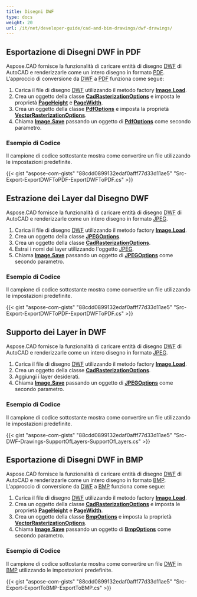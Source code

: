```yaml
---
title: Disegni DWF
type: docs
weight: 20
url: /it/net/developer-guide/cad-and-bim-drawings/dwf-drawings/
---
```


## **Esportazione di Disegni DWF in PDF**

Aspose.CAD fornisce la funzionalità di caricare entità di disegno [DWF](https://docs.fileformat.com/cad/dwf/) di AutoCAD e renderizzarle come un intero disegno in formato [PDF](https://docs.fileformat.com/pdf/). L'approccio di conversione da [DWF](https://docs.fileformat.com/cad/dwf/) a [PDF](https://docs.fileformat.com/pdf/) funziona come segue:

1. Carica il file di disegno [DWF](https://docs.fileformat.com/cad/dwf/) utilizzando il metodo factory [**Image.Load**](https://reference.aspose.com/cad/net/aspose.cad.image/load/methods/2).
2. Crea un oggetto della classe [**CadRasterizationOptions**](https://reference.aspose.com/cad/net/aspose.cad.imageoptions/cadrasterizationoptions) e imposta le proprietà [**PageHeight**](https://reference.aspose.com/cad/net/aspose.cad.imageoptions/vectorrasterizationoptions/properties/pageheight) e [**PageWidth**](https://reference.aspose.com/cad/net/aspose.cad.imageoptions/vectorrasterizationoptions/properties/pagewidth).
3. Crea un oggetto della classe [**PdfOptions**](https://reference.aspose.com/cad/net/aspose.cad.imageoptions/pdfoptions) e imposta la proprietà [**VectorRasterizationOptions**](https://reference.aspose.com/cad/net/aspose.cad.imageoptions/vectorrasterizationoptions).
4. Chiama [**Image.Save**](https://reference.aspose.com/cad/net/aspose.cad/image/methods/save/index) passando un oggetto di [**PdfOptions**](https://reference.aspose.com/cad/net/aspose.cad.imageoptions/pdfoptions) come secondo parametro.

### Esempio di Codice

Il campione di codice sottostante mostra come convertire un file utilizzando le impostazioni predefinite.

{{< gist "aspose-com-gists" "88cdd0899132edaf0afff77d33d11ae5" "Src-Export-ExportDWFToPDF-ExportDWFToPDF.cs" >}}

## **Estrazione dei Layer dal Disegno DWF**

Aspose.CAD fornisce la funzionalità di caricare entità di disegno [DWF](https://docs.fileformat.com/cad/dwf/) di AutoCAD e renderizzarle come un intero disegno in formato [JPEG](https://docs.fileformat.com/image/jpeg/).

1. Carica il file di disegno [DWF](https://docs.fileformat.com/cad/dwf/) utilizzando il metodo factory [**Image.Load**](https://reference.aspose.com/cad/net/aspose.cad.image/load/methods/2).
2. Crea un oggetto della classe [**JPEGOptions**](https://reference.aspose.com/cad/net/aspose.cad.imageoptions/jpegoptions).
3. Crea un oggetto della classe [**CadRasterizationOptions**](https://reference.aspose.com/cad/net/aspose.cad.imageoptions/cadrasterizationoptions).
4. Estrai i nomi dei layer utilizzando l'oggetto [JPEG](https://docs.fileformat.com/image/jpeg/).
5. Chiama [**Image.Save**](https://reference.aspose.com/cad/net/aspose.cad/image/methods/save/index) passando un oggetto di [**JPEGOptions**](https://reference.aspose.com/cad/net/aspose.cad.imageoptions/jpegoptions) come secondo parametro.

### Esempio di Codice

Il campione di codice sottostante mostra come convertire un file utilizzando le impostazioni predefinite.

{{< gist "aspose-com-gists" "88cdd0899132edaf0afff77d33d11ae5" "Src-Export-ExportDWFToPDF-ExportDWFToPDF.cs" >}}

## **Supporto dei Layer in DWF**

Aspose.CAD fornisce la funzionalità di caricare entità di disegno [DWF](https://docs.fileformat.com/cad/dwf/) di AutoCAD e renderizzarle come un intero disegno in formato [JPEG](https://docs.fileformat.com/image/jpeg/).

1. Carica il file di disegno [DWF](https://docs.fileformat.com/cad/dwf/) utilizzando il metodo factory [**Image.Load**](https://reference.aspose.com/cad/net/aspose.cad.image/load/methods/2).
2. Crea un oggetto della classe [**CadRasterizationOptions**](https://reference.aspose.com/cad/net/aspose.cad.imageoptions/cadrasterizationoptions).
3. Aggiungi i layer desiderati.
4. Chiama [**Image.Save**](https://reference.aspose.com/cad/net/aspose.cad/image/methods/save/index) passando un oggetto di [**JPEGOptions**](https://reference.aspose.com/cad/net/aspose.cad.imageoptions/jpegoptions) come secondo parametro.

### Esempio di Codice

Il campione di codice sottostante mostra come convertire un file utilizzando le impostazioni predefinite.

{{< gist "aspose-com-gists" "88cdd0899132edaf0afff77d33d11ae5" "Src-DWF-Drawings-SupportOfLayers-SupportOfLayers.cs" >}}

## **Esportazione di Disegni DWF in BMP**

Aspose.CAD fornisce la funzionalità di caricare entità di disegno [DWF](https://docs.fileformat.com/cad/dwf/) di AutoCAD e renderizzarle come un intero disegno in formato [BMP](https://docs.fileformat.com/image/bmp/). L'approccio di conversione da [DWF](https://docs.fileformat.com/cad/dwf/) a [BMP](https://docs.fileformat.com/image/bmp/) funziona come segue:

1. Carica il file di disegno [DWF](https://docs.fileformat.com/cad/dwf/) utilizzando il metodo factory [**Image.Load**](https://reference.aspose.com/cad/net/aspose.cad.image/load/methods/2).
2. Crea un oggetto della classe [**CadRasterizationOptions**](https://reference.aspose.com/cad/net/aspose.cad.imageoptions/cadrasterizationoptions) e imposta le proprietà [**PageHeight**](https://reference.aspose.com/cad/net/aspose.cad.imageoptions/vectorrasterizationoptions/properties/pageheight) e [**PageWidth**](https://reference.aspose.com/cad/net/aspose.cad.imageoptions/vectorrasterizationoptions/properties/pagewidth).
3. Crea un oggetto della classe [**BmpOptions**](https://reference.aspose.com/cad/net/aspose.cad.imageoptions/bmpoptions) e imposta la proprietà [**VectorRasterizationOptions**](https://reference.aspose.com/cad/net/aspose.cad.imageoptions/vectorrasterizationoptions).
4. Chiama [**Image.Save**](https://reference.aspose.com/cad/net/aspose.cad/image/methods/save/index) passando un oggetto di [**BmpOptions**](https://reference.aspose.com/cad/net/aspose.cad.imageoptions/bmpoptions) come secondo parametro.

### Esempio di Codice

Il campione di codice sottostante mostra come convertire un file [DWF](https://docs.fileformat.com/cad/dwf/) in [BMP](https://docs.fileformat.com/image/bmp/) utilizzando le impostazioni predefinite.

{{< gist "aspose-com-gists" "88cdd0899132edaf0afff77d33d11ae5" "Src-Export-ExportToBMP-ExportToBMP.cs" >}}
